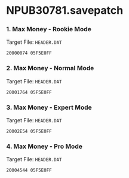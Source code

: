 # NPUB30781.savepatch

### 1. Max Money - Rookie Mode

Target File: `HEADER.DAT`

```
20000074 05F5E0FF
```

### 2. Max Money - Normal Mode

Target File: `HEADER.DAT`

```
20001764 05F5E0FF
```

### 3. Max Money - Expert Mode

Target File: `HEADER.DAT`

```
20002E54 05F5E0FF
```

### 4. Max Money - Pro Mode

Target File: `HEADER.DAT`

```
20004544 05F5E0FF
```

